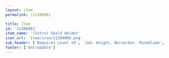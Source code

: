 ```yaml
---
layout: item
permalink: /11300961

title: Item
id: '11300961'
item_name: '(Intro) Skald Helmet'
icon_url: 'item/icon/11300008.png'
sub_header: ['Requires Level 24', 'Job: Knight, Berserker, Runeblade', 'Gender: All']
footer: ['Untradable']
---
```

